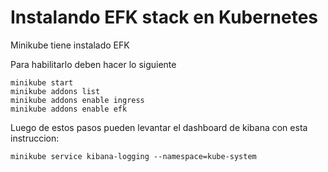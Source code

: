 # Instalando EFK stack en Kubernetes

Minikube tiene instalado EFK

Para habilitarlo deben hacer lo siguiente


    minikube start
    minikube addons list
    minikube addons enable ingress
    minikube addons enable efk
    
Luego de estos pasos pueden levantar el dashboard de kibana con esta instruccion:

    minikube service kibana-logging --namespace=kube-system
